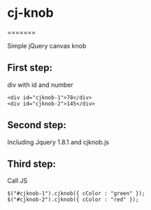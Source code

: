 # cj-knob
=======

Simple jQuery canvas knob

## First step:
div with id and number
```
<div id="cjknob-1">78</div>
<div id="cjknob-2">145</div>
```
## Second step:
Including Jquery 1.8.1 and cjknob.js

## Third step:
Call JS
```
$("#cjknob-1").cjknob({ cColor : "green" });
$("#cjknob-2").cjknob({ cColor : "red" });
```